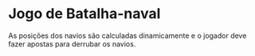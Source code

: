 # Jogo de Batalha-naval
As posições dos navios são calculadas dinamicamente e o jogador deve fazer apostas para derrubar os navios.
